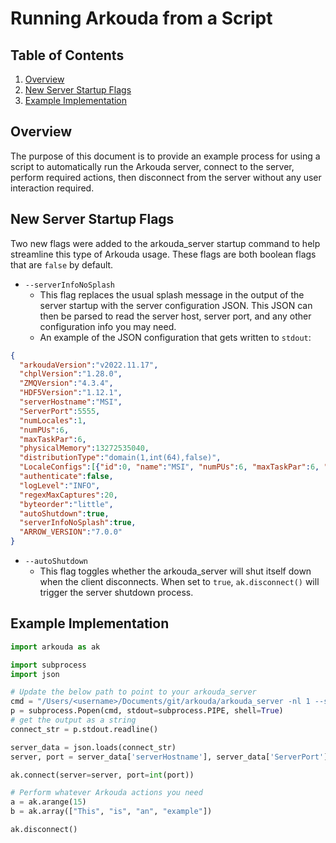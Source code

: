 # Running Arkouda from a Script

<a id="toc"></a>
## Table of Contents
1. [Overview](#overview)
2. [New Server Startup Flags](#flags)
3. [Example Implementation](#example)

<a id="overview"></a>
## Overview
The purpose of this document is to provide an example process for using a script to automatically run the Arkouda server, connect to the server, perform required actions, then disconnect from the server without any user interaction required.

<a id="flags"></a>
## New Server Startup Flags
Two new flags were added to the arkouda_server startup command to help streamline this type of Arkouda usage. These flags are both boolean flags that are `false` by default.

- `--serverInfoNoSplash`
  - This flag replaces the usual splash message in the output of the server startup with the server configuration JSON. This JSON can then be parsed to read the server host, server port, and any other configuration info you may need.
  - An example of the JSON configuration that gets written to `stdout`: 
```json
{
  "arkoudaVersion":"v2022.11.17",
  "chplVersion":"1.28.0",
  "ZMQVersion":"4.3.4",
  "HDF5Version":"1.12.1",
  "serverHostname":"MSI",
  "ServerPort":5555,
  "numLocales":1,
  "numPUs":6,
  "maxTaskPar":6,
  "physicalMemory":13272535040,
  "distributionType":"domain(1,int(64),false)",
  "LocaleConfigs":[{"id":0, "name":"MSI", "numPUs":6, "maxTaskPar":6, "physicalMemory":13272535040}],
  "authenticate":false,
  "logLevel":"INFO",
  "regexMaxCaptures":20,
  "byteorder":"little",
  "autoShutdown":true,
  "serverInfoNoSplash":true,
  "ARROW_VERSION":"7.0.0"
}
```

- `--autoShutdown`
  - This flag toggles whether the arkouda_server will shut itself down when the client disconnects. When set to `true`, `ak.disconnect()` will trigger the server shutdown process.

<a id="example"></a>
## Example Implementation

```python
import arkouda as ak

import subprocess
import json

# Update the below path to point to your arkouda_server
cmd = "/Users/<username>/Documents/git/arkouda/arkouda_server -nl 1 --serverInfoNoSplash=true --autoShutdown=true"
p = subprocess.Popen(cmd, stdout=subprocess.PIPE, shell=True)
# get the output as a string
connect_str = p.stdout.readline()

server_data = json.loads(connect_str)
server, port = server_data['serverHostname'], server_data['ServerPort']

ak.connect(server=server, port=int(port))

# Perform whatever Arkouda actions you need
a = ak.arange(15)
b = ak.array(["This", "is", "an", "example"])

ak.disconnect()
```